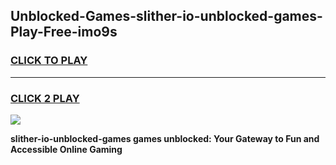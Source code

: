 
## Unblocked-Games-slither-io-unblocked-games-Play-Free-imo9s
<h3>
<a href="https://premium76.site?title=slither-io-unblocked-games&ref=21A">CLICK TO PLAY</a></h3>
<hr>

<h3>
<a href="https://premium76.site?title=slither-io-unblocked-games&ref=21A">CLICK 2 PLAY</a>
  
</h3>

<a href="https://premium76.site?title=slither-io-unblocked-games&ref=21A"><img src="https://clearcache.store/games.png"></a>


**slither-io-unblocked-games games unblocked: Your Gateway to Fun and Accessible Online Gaming**
